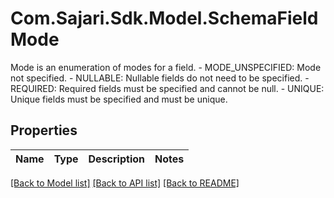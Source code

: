# Com.Sajari.Sdk.Model.SchemaFieldMode
Mode is an enumeration of modes for a field.   - MODE_UNSPECIFIED: Mode not specified.  - NULLABLE: Nullable fields do not need to be specified.  - REQUIRED: Required fields must be specified and cannot be null.  - UNIQUE: Unique fields must be specified and must be unique.

## Properties

Name | Type | Description | Notes
------------ | ------------- | ------------- | -------------

[[Back to Model list]](../README.md#documentation-for-models) [[Back to API list]](../README.md#documentation-for-api-endpoints) [[Back to README]](../README.md)

